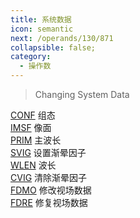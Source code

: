 ```yaml
---
title: 系统数据
icon: semantic
next: /operands/130/871
collapsible: false;
category:
  - 操作数
---
```


> Changing System Data

[CONF](CONF.md  "Zemax 操作数 CONF") 组态<br />[IMSF](IMSF.md  "Zemax 操作数 IMSF") 像面<br />[PRIM](PRIM.md  "Zemax 操作数 PRIM") 主波长<br />[SVIG](SVIG.md  "Zemax 操作数 SVIG") 设置渐晕因子<br />[WLEN](WLEN.md  "Zemax 操作数 WLEN") 波长<br />[CVIG](CVIG.md  "Zemax 操作数 CVIG") 清除渐晕因子<br />[FDMO](FDMO.md  "Zemax 操作数 FDMO") 修改视场数据<br />[FDRE](FDRE.md  "Zemax 操作数 FDRE") 修复视场数据<br />